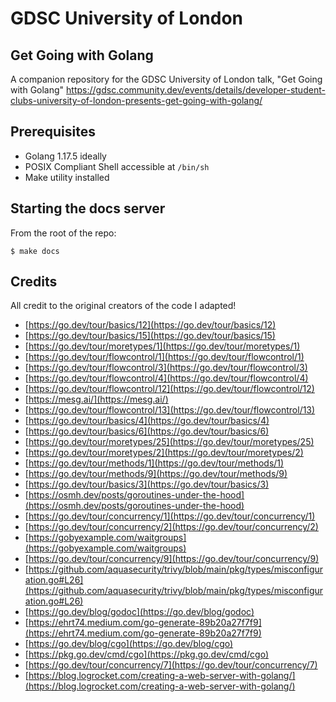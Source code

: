 # GDSC University of London

## Get Going with Golang

A companion repository for the GDSC University of London talk, "Get Going with Golang" https://gdsc.community.dev/events/details/developer-student-clubs-university-of-london-presents-get-going-with-golang/

## Prerequisites

- Golang 1.17.5 ideally
- POSIX Compliant Shell accessible at `/bin/sh`
- Make utility installed

## Starting the docs server

From the root of the repo:

    $ make docs

## Credits
All credit to the original creators of the code I adapted!
- [https://go.dev/tour/basics/12](https://go.dev/tour/basics/12)
- [https://go.dev/tour/basics/15](https://go.dev/tour/basics/15)
- [https://go.dev/tour/moretypes/1](https://go.dev/tour/moretypes/1)
- [https://go.dev/tour/flowcontrol/1](https://go.dev/tour/flowcontrol/1)
- [https://go.dev/tour/flowcontrol/3](https://go.dev/tour/flowcontrol/3)
- [https://go.dev/tour/flowcontrol/4](https://go.dev/tour/flowcontrol/4)
- [https://go.dev/tour/flowcontrol/12](https://go.dev/tour/flowcontrol/12)
- [https://mesg.ai/](https://mesg.ai/)
- [https://go.dev/tour/flowcontrol/13](https://go.dev/tour/flowcontrol/13)
- [https://go.dev/tour/basics/4](https://go.dev/tour/basics/4)
- [https://go.dev/tour/basics/6](https://go.dev/tour/basics/6)
- [https://go.dev/tour/moretypes/25](https://go.dev/tour/moretypes/25)
- [https://go.dev/tour/moretypes/2](https://go.dev/tour/moretypes/2)
- [https://go.dev/tour/methods/1](https://go.dev/tour/methods/1)
- [https://go.dev/tour/methods/9](https://go.dev/tour/methods/9)
- [https://go.dev/tour/basics/3](https://go.dev/tour/basics/3)
- [https://osmh.dev/posts/goroutines-under-the-hood](https://osmh.dev/posts/goroutines-under-the-hood)
- [https://go.dev/tour/concurrency/1](https://go.dev/tour/concurrency/1)
- [https://go.dev/tour/concurrency/2](https://go.dev/tour/concurrency/2)
- [https://gobyexample.com/waitgroups](https://gobyexample.com/waitgroups)
- [https://go.dev/tour/concurrency/9](https://go.dev/tour/concurrency/9)
- [https://github.com/aquasecurity/trivy/blob/main/pkg/types/misconfiguration.go#L26](https://github.com/aquasecurity/trivy/blob/main/pkg/types/misconfiguration.go#L26)
- [https://go.dev/blog/godoc](https://go.dev/blog/godoc)
- [https://ehrt74.medium.com/go-generate-89b20a27f7f9](https://ehrt74.medium.com/go-generate-89b20a27f7f9)
- [https://go.dev/blog/cgo](https://go.dev/blog/cgo)
- [https://pkg.go.dev/cmd/cgo](https://pkg.go.dev/cmd/cgo)
- [https://go.dev/tour/concurrency/7](https://go.dev/tour/concurrency/7)
- [https://blog.logrocket.com/creating-a-web-server-with-golang/](https://blog.logrocket.com/creating-a-web-server-with-golang/)